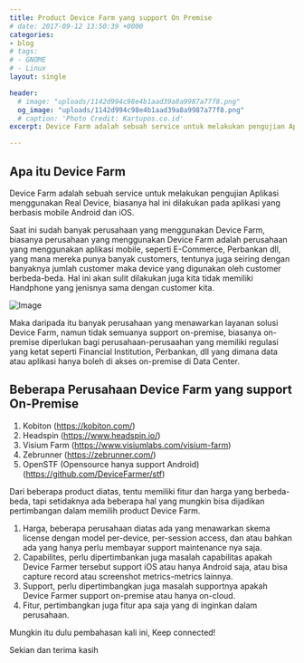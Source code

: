 ```yaml
---
title: Product Device Farm yang support On Premise
# date: 2017-09-12 13:50:39 +0000
categories:
- blog
# tags:
# - GNOME
# - Linux
layout: single

header:
  # image: "uploads/1142d994c98e4b1aad39a8a9987a77f8.png"
  og_image: "uploads/1142d994c98e4b1aad39a8a9987a77f8.png"
  # caption: 'Photo Credit: Kartupos.co.id'
excerpt: Device Farm adalah sebuah service untuk melakukan pengujian Aplikasi menggunakan Real Device, biasanya hal ini dilakukan pada aplikasi yang berbasis mobile Android dan iOS.

---
```

## **Apa itu Device Farm**

Device Farm adalah sebuah service untuk melakukan pengujian Aplikasi menggunakan Real Device, biasanya hal ini dilakukan pada aplikasi yang berbasis mobile Android dan iOS.

Saat ini sudah banyak perusahaan yang menggunakan Device Farm, biasanya perusahaan yang menggunakan Device Farm adalah perusahaan yang menggunakan aplikasi mobile, seperti E-Commerce, Perbankan dll, yang mana mereka punya banyak customers, tentunya juga seiring dengan banyaknya jumlah customer maka device yang digunakan oleh customer berbeda-beda. Hal ini akan sulit dilakukan juga kita tidak memiliki Handphone yang jenisnya sama dengan customer kita.

![Image](https://cdn.thenewstack.io/media/2020/05/7f113520-alexey1.png)

Maka daripada itu banyak perusahaan yang menawarkan layanan solusi Device Farm, namun tidak semuanya support on-premise, biasanya on-premise diperlukan bagi perusahaan-perusaahan yang memiliki regulasi yang ketat seperti Financial Institution, Perbankan, dll yang dimana data atau aplikasi hanya boleh di akses on-premise di Data Center.

## **Beberapa Perusahaan Device Farm yang support On-Premise**

1. Kobiton (https://kobiton.com/)
2. Headspin (https://www.headspin.io/)
3. Visium Farm (https://www.visiumlabs.com/visium-farm)
4. Zebrunner (https://zebrunner.com/)
5. OpenSTF (Opensource hanya support Android) (https://github.com/DeviceFarmer/stf)

Dari beberapa product diatas, tentu memiliki fitur dan harga yang berbeda-beda, tapi setidaknya ada beberapa hal yang mungkin bisa dijadikan pertimbangan dalam memilih product Device Farm.

1. Harga, beberapa perusahaan diatas ada yang menawarkan skema license dengan model per-device, per-session access, dan atau bahkan ada yang hanya perlu membayar support maintenance nya saja.
2. Capabilites, perlu dipertimbankan juga masalah capabilitas apakah Device Farmer tersebut support iOS atau hanya Android saja, atau bisa capture record atau screenshot metrics-metrics lainnya.
3. Support, perlu dipertimbangkan juga masalah supportnya apakah Device Farmer support on-premise atau hanya on-cloud.
4. Fitur, pertimbangkan juga fitur apa saja yang di inginkan dalam perusahaan.

Mungkin itu dulu pembahasan kali ini, Keep connected!

Sekian dan terima kasih